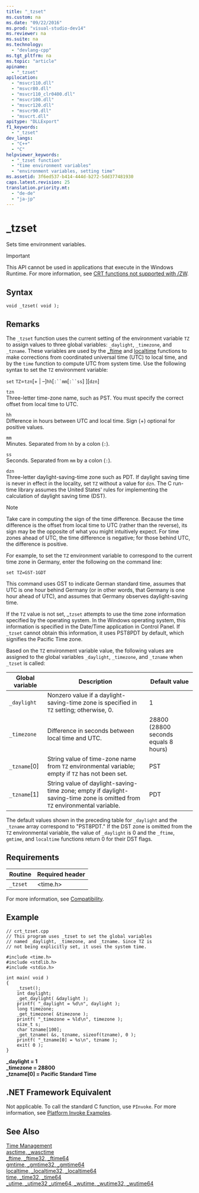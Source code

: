 ```yaml
---
title: "_tzset"
ms.custom: na
ms.date: "09/22/2016"
ms.prod: "visual-studio-dev14"
ms.reviewer: na
ms.suite: na
ms.technology: 
  - "devlang-cpp"
ms.tgt_pltfrm: na
ms.topic: "article"
apiname: 
  - "_tzset"
apilocation: 
  - "msvcr110.dll"
  - "msvcr80.dll"
  - "msvcr110_clr0400.dll"
  - "msvcr100.dll"
  - "msvcr120.dll"
  - "msvcr90.dll"
  - "msvcrt.dll"
apitype: "DLLExport"
f1_keywords: 
  - "_tzset"
dev_langs: 
  - "C++"
  - "C"
helpviewer_keywords: 
  - "_tzset function"
  - "time environment variables"
  - "environment variables, setting time"
ms.assetid: 3f6ed537-b414-444d-b272-5dd377481930
caps.latest.revision: 25
translation.priority.mt: 
  - "de-de"
  - "ja-jp"
---
```

# _tzset
Sets time environment variables.  
  
> [!IMPORTANT]
>  This API cannot be used in applications that execute in the Windows Runtime. For more information, see                  [CRT functions not supported with /ZW](http://msdn.microsoft.com/library/windows/apps/jj606124.aspx).  
  
## Syntax  
  
```  
void _tzset( void );  
```  
  
## Remarks  
 The `_tzset` function uses the current setting of the environment variable `TZ` to assign values to three global variables: `_daylight`, `_timezone`, and `_tzname`. These variables are used by the [_ftime](../vs140/_ftime--_ftime32--_ftime64.md) and [localtime](../vs140/localtime--_localtime32--_localtime64.md) functions to make corrections from coordinated universal time (UTC) to local time, and by the `time` function to compute UTC from system time. Use the following syntax to set the `TZ` environment variable:  
  
 `set` `TZ`=`tzn`[+ &#124; –]`hh`[`:``mm`[`:``ss`] ][`dzn`]  
  
 `tzn`  
 Three-letter time-zone name, such as PST. You must specify the correct offset from local time to UTC.  
  
 `hh`  
 Difference in hours between UTC and local time. Sign (+) optional for positive values.  
  
 `mm`  
 Minutes. Separated from `hh` by a colon (`:`).  
  
 `ss`  
 Seconds. Separated from `mm` by a colon (`:`).  
  
 `dzn`  
 Three-letter daylight-saving-time zone such as PDT. If daylight saving time is never in effect in the locality, set `TZ` without a value for `dzn`. The C run-time library assumes the United States' rules for implementing the calculation of daylight saving time (DST).  
  
> [!NOTE]
>  Take care in computing the sign of the time difference. Because the time difference is the offset from local time to UTC (rather than the reverse), its sign may be the opposite of what you might intuitively expect. For time zones ahead of UTC, the time difference is negative; for those behind UTC, the difference is positive.  
  
 For example, to set the `TZ` environment variable to correspond to the current time zone in Germany, enter the following on the command line:  
  
```  
set TZ=GST-1GDT  
```  
  
 This command uses GST to indicate German standard time, assumes that UTC is one hour behind Germany (or in other words, that Germany is one hour ahead of UTC), and assumes that Germany observes daylight-saving time.  
  
 If the `TZ` value is not set, _`tzset` attempts to use the time zone information specified by the operating system. In the Windows operating system, this information is specified in the Date/Time application in Control Panel. If `_tzset` cannot obtain this information, it uses PST8PDT by default, which signifies the Pacific Time zone.  
  
 Based on the `TZ` environment variable value, the following values are assigned to the global variables `_daylight`, `_timezone`, and `_tzname` when `_tzset` is called:  
  
|Global variable|Description|Default value|  
|---------------------|-----------------|-------------------|  
|`_daylight`|Nonzero value if a daylight-saving-time zone is specified in `TZ` setting; otherwise, 0.|1|  
|`_timezone`|Difference in seconds between local time and UTC.|28800 (28800 seconds equals 8 hours)|  
|`_tzname`[0]|String value of time-zone name from `TZ` environmental variable; empty if `TZ` has not been set.|PST|  
|`_tzname`[1]|String value of daylight-saving-time zone; empty if daylight-saving-time zone is omitted from `TZ` environmental variable.|PDT|  
  
 The default values shown in the preceding table for `_daylight` and the `_tzname` array correspond to "PST8PDT." If the DST zone is omitted from the `TZ` environmental variable, the value of `_daylight` is 0 and the `_ftime`, `gmtime`, and `localtime` functions return 0 for their DST flags.  
  
## Requirements  
  
|Routine|Required header|  
|-------------|---------------------|  
|`_tzset`|<time.h>|  
  
 For more information, see [Compatibility](../vs140/compatibility.md).  
  
## Example  
  
```  
// crt_tzset.cpp  
// This program uses _tzset to set the global variables  
// named _daylight, _timezone, and _tzname. Since TZ is  
// not being explicitly set, it uses the system time.  
  
#include <time.h>  
#include <stdlib.h>  
#include <stdio.h>  
  
int main( void )  
{  
    _tzset();  
    int daylight;  
    _get_daylight( &daylight );  
    printf( "_daylight = %d\n", daylight );  
    long timezone;  
    _get_timezone( &timezone );  
    printf( "_timezone = %ld\n", timezone );  
    size_t s;  
    char tzname[100];  
    _get_tzname( &s, tzname, sizeof(tzname), 0 );  
    printf( "_tzname[0] = %s\n", tzname );  
    exit( 0 );  
}  
```  
  
 **_daylight = 1**  
**_timezone = 28800**  
**_tzname[0] = Pacific Standard Time**   
## .NET Framework Equivalent  
 Not applicable. To call the standard C function, use `PInvoke`. For more information, see [Platform Invoke Examples](assetId:///15926806-f0b7-487e-93a6-4e9367ec689f).  
  
## See Also  
 [Time Management](../vs140/time-management.md)   
 [asctime, _wasctime](../vs140/asctime--_wasctime.md)   
 [_ftime, _ftime32, _ftime64](../vs140/_ftime--_ftime32--_ftime64.md)   
 [gmtime, _gmtime32, _gmtime64](../vs140/gmtime--_gmtime32--_gmtime64.md)   
 [localtime, _localtime32, _localtime64](../vs140/localtime--_localtime32--_localtime64.md)   
 [time, _time32, _time64](../vs140/time--_time32--_time64.md)   
 [_utime, _utime32 _utime64, _wutime, _wutime32, _wutime64](../vs140/_utime--_utime32--_utime64--_wutime--_wutime32--_wutime64.md)